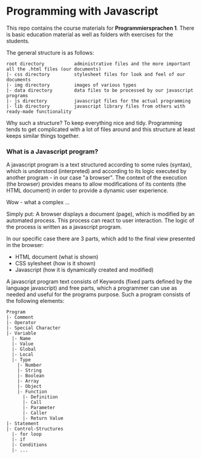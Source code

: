 # Programming with Javascript #

This repo contains the course materials for **Programmiersprachen 1**. There is basic education material as well
as folders with exercises for the students.

The general structure is as follows:

    root directory           administrative files and the more important all the .html files (our documents)
    |- css directory         stylesheet files for look and feel of our documents
    |- img directory         images of various types
    |- data directory        data files to be processed by our javascript programs
    |- js directory          javascript files for the actual programming
    |- lib directory         javascript library files from others with ready-made functionality

Why such a structure? To keep everything nice and tidy. Programming tends to get complicated with a lot of files around
and this structure at least keeps similar things together.   

### What is a Javascript program? ###
A javascript program is a text structured according to some rules (syntax), which is understood
(interpreted) and according to its logic executed by another program - in our case "a browser".
The context of the execution (the browser) provides means to allow modifications of its contents
(the HTML document) in order to provide a dynamic user experience.

Wow - what a complex ...

Simply put: A browser displays a document (page), which is modified by an automated process. This
process can react to user interaction. The logic of the process is written as a javascript program.

In our specific case there are 3 parts, which add to the final view presented in the browser:
 - HTML document (what is shown)
 - CSS sylesheet (how is it shown)
 - Javascript (how it is dynamically created and modified)      

A javascript program text consists of Keywords (fixed parts defined by the language javascript) and
free parts, which a programmer can use as needed and useful for the programs purpose. Such a
program consists of the following elements:

    Program
    |- Comment
    |- Operator
    |- Special Character
    |- Variable
      |- Name
      |- Value
      |- Global
      |- Local
      |- Type
        |- Number
        |- String
        |- Boolean
        |- Array
        |- Object
        |- Function
          |- Definition
          |- Call
          |- Parameter
          |- Caller
          |- Return Value
    |- Statement
    |- Control-Structures
      |- for loop
      |- if
      |- Conditions
      |- ...
